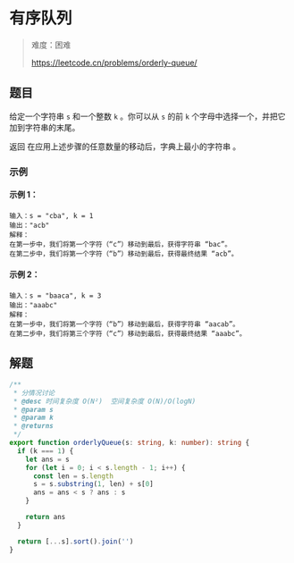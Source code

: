 # 有序队列

> 难度：困难
>
> https://leetcode.cn/problems/orderly-queue/

## 题目

给定一个字符串 `s` 和一个整数 `k` 。你可以从 `s` 的前 `k` 个字母中选择一个，并把它加到字符串的末尾。

返回 在应用上述步骤的任意数量的移动后，字典上最小的字符串 。

### 示例 

#### 示例 1：

```
输入：s = "cba", k = 1
输出："acb"
解释：
在第一步中，我们将第一个字符（“c”）移动到最后，获得字符串 “bac”。
在第二步中，我们将第一个字符（“b”）移动到最后，获得最终结果 “acb”。
```

#### 示例 2：

```
输入：s = "baaca", k = 3
输出："aaabc"
解释：
在第一步中，我们将第一个字符（“b”）移动到最后，获得字符串 “aacab”。
在第二步中，我们将第三个字符（“c”）移动到最后，获得最终结果 “aaabc”。
```

## 解题

```ts 
/**
 * 分情况讨论
 * @desc 时间复杂度 O(N²)  空间复杂度 O(N)/O(logN)
 * @param s
 * @param k
 * @returns
 */
export function orderlyQueue(s: string, k: number): string {
  if (k === 1) {
    let ans = s
    for (let i = 0; i < s.length - 1; i++) {
      const len = s.length
      s = s.substring(1, len) + s[0]
      ans = ans < s ? ans : s
    }

    return ans
  }

  return [...s].sort().join('')
}
```